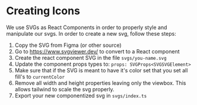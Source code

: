 # Creating Icons

We use SVGs as React Components in order to properly style and manipulate our svgs. In order to create a new svg, follow these steps:

1. Copy the SVG from Figma (or other source)
2. Go to https://www.svgviewer.dev/ to convert to a React component
3. Create the react component SVG in the file `svgs/you-name.svg`
4. Update the component props types to: `props: SVGProps<SVGSVGElement>`
5. Make sure that if the SVG is meant to have it's color set that you set all fill's to `currentColor`
6. Remove all width and height properties leaving only the viewbox. This allows tailwind to scale the svg properly.
7. Export your new componentized svg in `svgs/index.ts`
